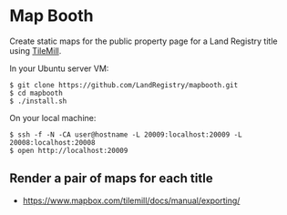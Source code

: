 # Map Booth

Create static maps for the public property page for a Land Registry title using [TileMill](https://www.mapbox.com/tilemill/).

In your Ubuntu server VM:

    $ git clone https://github.com/LandRegistry/mapbooth.git
    $ cd mapbooth
    $ ./install.sh

On your local machine:

    $ ssh -f -N -CA user@hostname -L 20009:localhost:20009 -L 20008:localhost:20008
    $ open http://localhost:20009

## Render a pair of maps for each title
* https://www.mapbox.com/tilemill/docs/manual/exporting/
